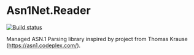 # Asn1Net.Reader

[![Build status](https://ci.appveyor.com/api/projects/status/2klkhk6jfv3ug3ts?svg=true)](https://ci.appveyor.com/project/PeterPolacko/asn1net-reader)

Managed ASN.1 Parsing library inspired by project from Thomas Krause (https://asn1.codeplex.com/).
